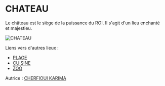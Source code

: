 # CHATEAU 

Le château est le siège de la puissance du ROI. 
Il s'agit d'un lieu enchanté et majestieu.

![CHATEAU](https://th.bing.com/th/id/R.35489d80e1eb32144e4f33ea46411283?rik=juArdIbPlUo9Uw&riu=http%3a%2f%2fupload.wikimedia.org%2fwikipedia%2fcommons%2f4%2f4b%2fChateau_de_chambord.jpg&ehk=pjVutsJGRlp008tRO%2bHz9e8GnepykDPmGfgLYTIVMK0%3d&risl=1&pid=ImgRaw&r=0)

Liens vers d'autres lieux :

- [PLAGE ](PLAGE.md)
- [CUISINE](CUISINE.md)
- [ZOO](ZOO.md)

Autrice : [CHERFIOUI KARIMA](https://github.com/karima2699)
